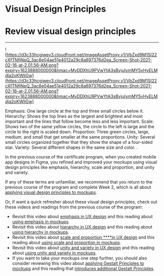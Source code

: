 # Visual Design Principles

# Review visual design principles

---

![https://d3c33hcgiwev3.cloudfront.net/imageAssetProxy.v1/VbZxd9M1SI22cXfTNfiNpQ_3ac8e04ae51e4012a29c8a697376d2ea_Screen-Shot-2021-02-16-at-2.01.56-AM.png?expiry=1623888000000&hmac=MvDDXhU9PVwYtA3sBvjulymMY5vHyELMdja2oKWliGw](https://d3c33hcgiwev3.cloudfront.net/imageAssetProxy.v1/VbZxd9M1SI22cXfTNfiNpQ_3ac8e04ae51e4012a29c8a697376d2ea_Screen-Shot-2021-02-16-at-2.01.56-AM.png?expiry=1623888000000&hmac=MvDDXhU9PVwYtA3sBvjulymMY5vHyELMdja2oKWliGw)

Emphasis: One large circle at the top and three small circles below it. 
Hierarchy: Shows the top lines as the largest and brightest and most important and the lines that follow become less and less important.
Scale: Shows two of the same yellow circles, the circle to the left is large and the circle to the right is scaled down.
Proportion: Three green circles, large, medium, and small that get smaller at the same proportions. 
Unity: Several small circles organized together that they show the shape of a four-sided star. 
Variety: Several different shapes in the same size and color.
.

In the previous course of the certificate program, when you created mobile app designs in Figma, you refined and improved your mockups using visual design principles like emphasis, hierarchy, scale and proportion, and unity and variety.

If any of these terms are unfamiliar, we recommend that you return to the previous course of the program and complete Week 2, which is all about [applying visual design principles to mockups](https://www.coursera.org/learn/high-fidelity-designs-prototype/home/week/2).

Or, if want a quick refresher about these visual design principles, check out these videos and readings from the previous course of the program:

- Revisit this video about [emphasis in UX design](https://www.coursera.org/learn/high-fidelity-designs-prototype/lecture/UBr71/emphasis-in-ux-design) and this reading about [using emphasis in mockups](https://www.coursera.org/learn/high-fidelity-designs-prototype/supplement/nFGif/use-emphasis-in-your-mockups).
- Revisit this video about [hierarchy in UX design](https://www.coursera.org/learn/high-fidelity-designs-prototype/lecture/KbxZ6/hierarchy-in-ux-design) and this reading about [using hierarchy in mockups](https://www.coursera.org/learn/high-fidelity-designs-prototype/supplement/RkKU2/use-hierarchy-in-your-mockups).
- Revisit this video about [scale and proportion ****in UX design](https://www.coursera.org/learn/high-fidelity-designs-prototype/lecture/ic8uL/scale-and-proportion-in-ux-design) and this reading about [using scale and proportion in mockups](https://www.coursera.org/learn/high-fidelity-designs-prototype/supplement/TAY3N/use-scale-and-proportion-in-your-mockups).
- Revisit this video about [unity and variety in UX design](https://www.coursera.org/learn/high-fidelity-designs-prototype/lecture/BjGtw/unity-and-variety-in-ux-design) and this reading about [using unity and variety in mockups](https://www.coursera.org/learn/high-fidelity-designs-prototype/supplement/wgX84/use-unity-and-variety-in-your-mockups).
- If you want to take your mockups one step further, you should also consider reviewing this video about [applying Gestalt Principles to mockups](https://www.coursera.org/learn/high-fidelity-designs-prototype/lecture/BCy9Z/apply-gestalt-principles-to-mockups) and this reading that [introduces additional Gestalt Principles](https://www.coursera.org/learn/high-fidelity-designs-prototype/supplement/lfeh2/learn-about-additional-gestalt-principles).